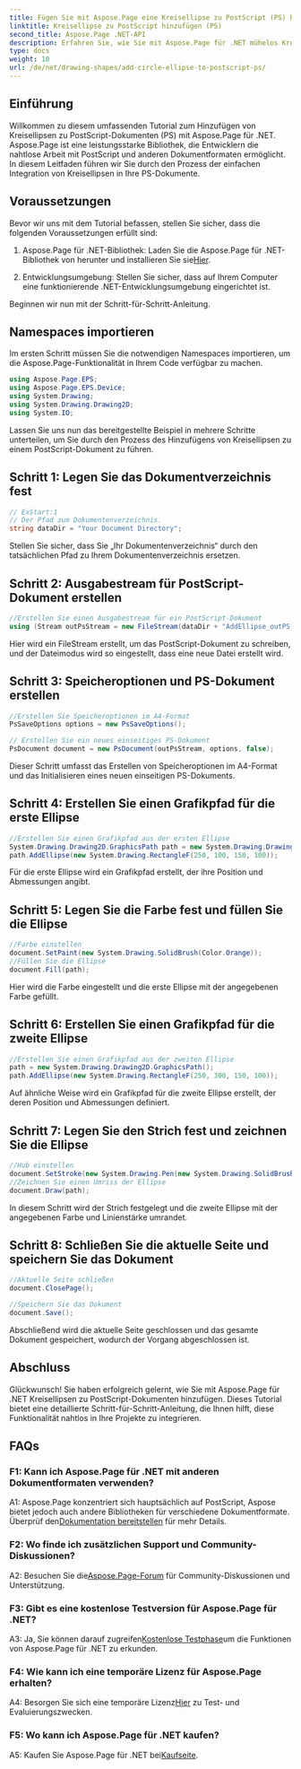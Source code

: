 ```yaml
---
title: Fügen Sie mit Aspose.Page eine Kreisellipse zu PostScript (PS) hinzu
linktitle: Kreisellipse zu PostScript hinzufügen (PS)
second_title: Aspose.Page .NET-API
description: Erfahren Sie, wie Sie mit Aspose.Page für .NET mühelos Kreisellipsen zu PostScript-Dokumenten (PS) hinzufügen. Befolgen Sie unsere Schritt-für-Schritt-Anleitung für eine nahtlose Integration.
type: docs
weight: 10
url: /de/net/drawing-shapes/add-circle-ellipse-to-postscript-ps/
---
```

## Einführung

Willkommen zu diesem umfassenden Tutorial zum Hinzufügen von Kreisellipsen zu PostScript-Dokumenten (PS) mit Aspose.Page für .NET. Aspose.Page ist eine leistungsstarke Bibliothek, die Entwicklern die nahtlose Arbeit mit PostScript und anderen Dokumentformaten ermöglicht. In diesem Leitfaden führen wir Sie durch den Prozess der einfachen Integration von Kreisellipsen in Ihre PS-Dokumente.

## Voraussetzungen

Bevor wir uns mit dem Tutorial befassen, stellen Sie sicher, dass die folgenden Voraussetzungen erfüllt sind:

1.  Aspose.Page für .NET-Bibliothek: Laden Sie die Aspose.Page für .NET-Bibliothek von herunter und installieren Sie sie[Hier](https://releases.aspose.com/page/net/).

2. Entwicklungsumgebung: Stellen Sie sicher, dass auf Ihrem Computer eine funktionierende .NET-Entwicklungsumgebung eingerichtet ist.

Beginnen wir nun mit der Schritt-für-Schritt-Anleitung.

## Namespaces importieren

Im ersten Schritt müssen Sie die notwendigen Namespaces importieren, um die Aspose.Page-Funktionalität in Ihrem Code verfügbar zu machen.

```csharp
using Aspose.Page.EPS;
using Aspose.Page.EPS.Device;
using System.Drawing;
using System.Drawing.Drawing2D;
using System.IO;
```

Lassen Sie uns nun das bereitgestellte Beispiel in mehrere Schritte unterteilen, um Sie durch den Prozess des Hinzufügens von Kreisellipsen zu einem PostScript-Dokument zu führen.

## Schritt 1: Legen Sie das Dokumentverzeichnis fest

```csharp
// ExStart:1
// Der Pfad zum Dokumentenverzeichnis.
string dataDir = "Your Document Directory";
```

Stellen Sie sicher, dass Sie „Ihr Dokumentenverzeichnis“ durch den tatsächlichen Pfad zu Ihrem Dokumentenverzeichnis ersetzen.

## Schritt 2: Ausgabestream für PostScript-Dokument erstellen

```csharp
//Erstellen Sie einen Ausgabestream für ein PostScript-Dokument
using (Stream outPsStream = new FileStream(dataDir + "AddEllipse_outPS.ps", FileMode.Create))
```

Hier wird ein FileStream erstellt, um das PostScript-Dokument zu schreiben, und der Dateimodus wird so eingestellt, dass eine neue Datei erstellt wird.

## Schritt 3: Speicheroptionen und PS-Dokument erstellen

```csharp
//Erstellen Sie Speicheroptionen im A4-Format
PsSaveOptions options = new PsSaveOptions();

// Erstellen Sie ein neues einseitiges PS-Dokument
PsDocument document = new PsDocument(outPsStream, options, false);
```

Dieser Schritt umfasst das Erstellen von Speicheroptionen im A4-Format und das Initialisieren eines neuen einseitigen PS-Dokuments.

## Schritt 4: Erstellen Sie einen Grafikpfad für die erste Ellipse

```csharp
//Erstellen Sie einen Grafikpfad aus der ersten Ellipse
System.Drawing.Drawing2D.GraphicsPath path = new System.Drawing.Drawing2D.GraphicsPath();
path.AddEllipse(new System.Drawing.RectangleF(250, 100, 150, 100));
```

Für die erste Ellipse wird ein Grafikpfad erstellt, der ihre Position und Abmessungen angibt.

## Schritt 5: Legen Sie die Farbe fest und füllen Sie die Ellipse

```csharp
//Farbe einstellen
document.SetPaint(new System.Drawing.SolidBrush(Color.Orange));
//Füllen Sie die Ellipse
document.Fill(path);
```

Hier wird die Farbe eingestellt und die erste Ellipse mit der angegebenen Farbe gefüllt.

## Schritt 6: Erstellen Sie einen Grafikpfad für die zweite Ellipse

```csharp
//Erstellen Sie einen Grafikpfad aus der zweiten Ellipse
path = new System.Drawing.Drawing2D.GraphicsPath();
path.AddEllipse(new System.Drawing.RectangleF(250, 300, 150, 100));
```

Auf ähnliche Weise wird ein Grafikpfad für die zweite Ellipse erstellt, der deren Position und Abmessungen definiert.

## Schritt 7: Legen Sie den Strich fest und zeichnen Sie die Ellipse

```csharp
//Hub einstellen
document.SetStroke(new System.Drawing.Pen(new System.Drawing.SolidBrush(Color.Red), 3));
//Zeichnen Sie einen Umriss der Ellipse
document.Draw(path);
```

In diesem Schritt wird der Strich festgelegt und die zweite Ellipse mit der angegebenen Farbe und Linienstärke umrandet.

## Schritt 8: Schließen Sie die aktuelle Seite und speichern Sie das Dokument

```csharp
//Aktuelle Seite schließen
document.ClosePage();

//Speichern Sie das Dokument
document.Save();
```

Abschließend wird die aktuelle Seite geschlossen und das gesamte Dokument gespeichert, wodurch der Vorgang abgeschlossen ist.

## Abschluss

Glückwunsch! Sie haben erfolgreich gelernt, wie Sie mit Aspose.Page für .NET Kreisellipsen zu PostScript-Dokumenten hinzufügen. Dieses Tutorial bietet eine detaillierte Schritt-für-Schritt-Anleitung, die Ihnen hilft, diese Funktionalität nahtlos in Ihre Projekte zu integrieren.

## FAQs

### F1: Kann ich Aspose.Page für .NET mit anderen Dokumentformaten verwenden?

 A1: Aspose.Page konzentriert sich hauptsächlich auf PostScript, Aspose bietet jedoch auch andere Bibliotheken für verschiedene Dokumentformate. Überprüf den[Dokumentation bereitstellen](https://reference.aspose.com/page/net/) für mehr Details.

### F2: Wo finde ich zusätzlichen Support und Community-Diskussionen?

 A2: Besuchen Sie die[Aspose.Page-Forum](https://forum.aspose.com/c/page/39) für Community-Diskussionen und Unterstützung.

### F3: Gibt es eine kostenlose Testversion für Aspose.Page für .NET?

 A3: Ja, Sie können darauf zugreifen[Kostenlose Testphase](https://releases.aspose.com/)um die Funktionen von Aspose.Page für .NET zu erkunden.

### F4: Wie kann ich eine temporäre Lizenz für Aspose.Page erhalten?

 A4: Besorgen Sie sich eine temporäre Lizenz[Hier](https://purchase.aspose.com/temporary-license/) zu Test- und Evaluierungszwecken.

### F5: Wo kann ich Aspose.Page für .NET kaufen?

 A5: Kaufen Sie Aspose.Page für .NET bei[Kaufseite](https://purchase.aspose.com/buy).
